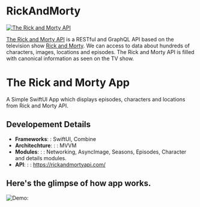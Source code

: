 # RickAndMorty

[![The Rick and Morty API](https://repository-images.githubusercontent.com/120371205/b6740400-92d4-11ea-8a13-d5f6e0558e9b)](https://rickandmortyapi.com)

[The Rick and Morty API](https://rickandmortyapi.com) is a RESTful and GraphQL API based on the television show [Rick and Morty](https://www.adultswim.com/videos/rick-and-morty). We can access to data about hundreds of characters, images, locations and episodes. The Rick and Morty API is filled with canonical information as seen on the TV show.

# The Rick and Morty App

A Simple SwiftUI App which displays episodes, characters and locations from Rick and Morty API.

## Developement Details

- **Frameworks**: :            SwiftUI, Combine
- **Architechture**: :  :       MVVM
- **Modules**: :  :                Networking, AsyncImage, Seasons, Episodes, Character and details modules.
- **API**: :  :                         https://rickandmortyapi.com/

## Here's the glimpse of how app works.

![Demo:](Screenshots/RickAndMortyApp.gif)
